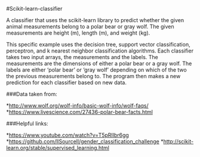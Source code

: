 #Scikit-learn-classifier

A classifier that uses the scikit-learn library to predict whether the given animal measurements belong to a polar bear or gray wolf. The given measurements are height (m), length (m), and weight (kg). 

This specific example uses the decision tree, support vector classification, perceptron, and k nearest neighbor classification algorithms. Each classifier takes two input arrays, the measurements and the labels. The measurements are the dimensions of either a polar bear or a gray wolf. The labels are either ‘polar bear’ or ‘gray wolf’ depending on which of the two the previous measurements belong to.  The program then makes a new prediction for each classifier based on new data.


###Data taken from:

*http://www.wolf.org/wolf-info/basic-wolf-info/wolf-faqs/
*https://www.livescience.com/27436-polar-bear-facts.html


###Helpful links:

*https://www.youtube.com/watch?v=T5pRlIbr6gg
*https://github.com/llSourcell/gender_classification_challenge
*http://scikit-learn.org/stable/supervised_learning.html
